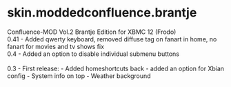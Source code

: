 skin.moddedconfluence.brantje
===========================

Confluence-MOD Vol.2 Brantje Edition for XBMC 12 (Frodo)<br>
0.41 - Added qwerty keyboard, removed diffuse tag on fanart in home, no fanart for movies and tv shows fix<br>
0.4 - Added an option to disable individual submenu buttons<br>
<br>
0.3 - First release:
	  - Added homeshortcuts back
	  - added an option for Xbian config
	  - System info on top
	  - Weather background
